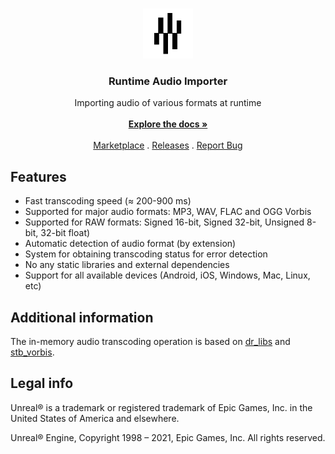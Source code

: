 <br/>
<p align="center">
  <a href="https://github.com/gtreshchev/runtimeaudioimporter">
    <img src="Resources/Icon128.png" alt="Logo" width="80" height="80">
  </a>

  <h3 align="center">Runtime Audio Importer</h3>

  <p align="center">
    Importing audio of various formats at runtime
    <br/>
    <br/>
    <a href="https://unreal.blog/runtime-audio-importer"><strong>Explore the docs »</strong></a>
    <br/>
    <br/>
    <a href="https://unrealengine.com/marketplace/product/runtime-audio-importer">Marketplace</a>
    .
    <a href="https://github.com/gtreshchev/runtimeaudioimporter/releases">Releases</a>
    .
    <a href="https://github.com/gtreshchev/runtimeaudioimporter/issues">Report Bug</a>
  </p>
</p>

## Features
- Fast transcoding speed (≈ 200-900 ms)
- Supported for major audio formats: MP3, WAV, FLAC and OGG Vorbis
- Supported for RAW formats: Signed 16-bit, Signed 32-bit, Unsigned 8-bit, 32-bit float)
- Automatic detection of audio format (by extension)
- System for obtaining transcoding status for error detection
- No any static libraries and external dependencies
- Support for all available devices (Android, iOS, Windows, Mac, Linux, etc)

## Additional information
The in-memory audio transcoding operation is based on [dr_libs](https://github.com/mackron/dr_libs) and [stb_vorbis](https://github.com/nothings/stb/blob/master/stb_vorbis.c).

## Legal info

Unreal® is a trademark or registered trademark of Epic Games, Inc. in the United States of America and elsewhere.

Unreal® Engine, Copyright 1998 – 2021, Epic Games, Inc. All rights reserved.
